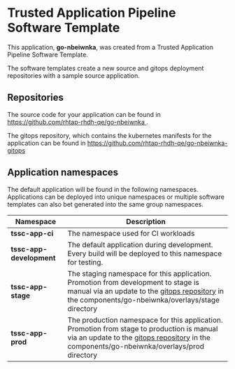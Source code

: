 # Trusted Application Pipeline Software Template

This application, **go-nbeiwnka**, was created from a Trusted Application Pipeline Software Template.

The software templates create a new source and gitops deployment repositories with a sample source application. 

## Repositories

The source code for your application can be found in [https://github.com/rhtap-rhdh-qe/go-nbeiwnka ](https://github.com/rhtap-rhdh-qe/go-nbeiwnka ).
 
The gitops repository, which contains the kubernetes manifests for the application can be found in 
[https://github.com/rhtap-rhdh-qe/go-nbeiwnka-gitops ](https://github.com/rhtap-rhdh-qe/go-nbeiwnka-gitops ) 

## Application namespaces 

The default application will be found in the following namespaces. Applications can be deployed into unique namespaces or multiple software templates can also bet generated into the same group namespaces.  

|  Namespace   |  Description   |  
| -------- | -------- |
| **tssc-app-ci** | The namespace used for CI workloads |
| **tssc-app-development** | The default application during development. Every build will be deployed to this namespace for testing. |
| **tssc-app-stage** | The staging namespace for this application. Promotion from development to stage is manual via an update to the [gitops repository](https://github.com/rhtap-rhdh-qe/go-nbeiwnka-gitops ) in the components/go-nbeiwnka/overlays/stage directory |
| **tssc-app-prod** | The production namespace for this application. Promotion from stage to production is manual via an update to the [gitops repository](https://github.com/rhtap-rhdh-qe/go-nbeiwnka-gitops ) in the components/go-nbeiwnka/overlays/prod directory |